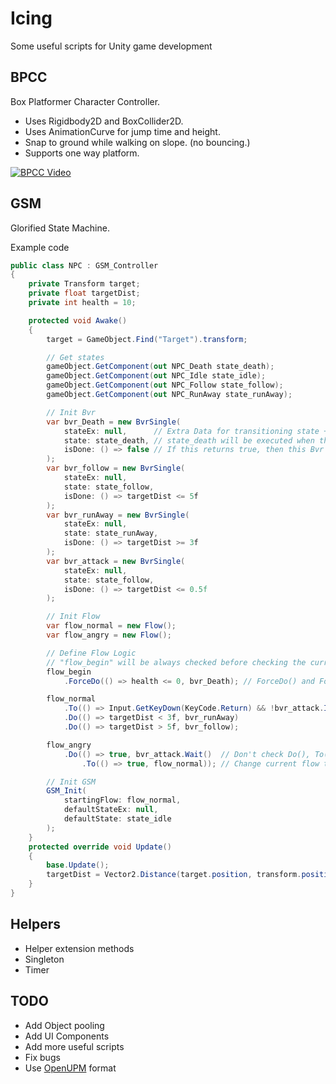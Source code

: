 # Icing

Some useful scripts for Unity game development

## BPCC

Box Platformer Character Controller.

- Uses Rigidbody2D and BoxCollider2D.
- Uses AnimationCurve for jump time and height.
- Snap to ground while walking on slope. (no bouncing.)
- Supports one way platform.

[![BPCC Video](https://i.imgur.com/1YLaxbR.png)](https://www.youtube.com/watch?v=INcRnxI3td4&feature=youtu.be)

## GSM

Glorified State Machine.

Example code

```cs
public class NPC : GSM_Controller
{
    private Transform target;
    private float targetDist;
    private int health = 10;

    protected void Awake()
    {
        target = GameObject.Find("Target").transform;

        // Get states
        gameObject.GetComponent(out NPC_Death state_death);
        gameObject.GetComponent(out NPC_Idle state_idle);
        gameObject.GetComponent(out NPC_Follow state_follow);
        gameObject.GetComponent(out NPC_RunAway state_runAway);

        // Init Bvr
        var bvr_Death = new BvrSingle(
            stateEx: null,      // Extra Data for transitioning state + Additional state action.
            state: state_death, // state_death will be executed when this Bvr is currently active.
            isDone: () => false // If this returns true, then this Bvr is finished.
        );
        var bvr_follow = new BvrSingle(
            stateEx: null,
            state: state_follow,
            isDone: () => targetDist <= 5f
        );
        var bvr_runAway = new BvrSingle(
            stateEx: null,
            state: state_runAway,
            isDone: () => targetDist >= 3f
        );
        var bvr_attack = new BvrSingle(
            stateEx: null,
            state: state_follow,
            isDone: () => targetDist <= 0.5f
        );

        // Init Flow
        var flow_normal = new Flow();
        var flow_angry = new Flow();

        // Define Flow Logic
        // "flow_begin" will be always checked before checking the current flow.
        flow_begin
            .ForceDo(() => health <= 0, bvr_Death); // ForceDo() and ForceTo() will be always checked even when Bvr.Wait() is not finished.

        flow_normal
            .To(() => Input.GetKeyDown(KeyCode.Return) && !bvr_attack.IsFinished, flow_angry) // Press Enter to change current flow to flow_angry.
            .Do(() => targetDist < 3f, bvr_runAway)
            .Do(() => targetDist > 5f, bvr_follow);

        flow_angry
            .Do(() => true, bvr_attack.Wait()  // Don't check Do(), To() until bvr_attack is finished.
                .To(() => true, flow_normal)); // Change current flow to flow_normal after bvr_attack is finished.

        // Init GSM
        GSM_Init(
            startingFlow: flow_normal,
            defaultStateEx: null,
            defaultState: state_idle
        );
    }
    protected override void Update()
    {
        base.Update();
        targetDist = Vector2.Distance(target.position, transform.position);
    }
}
```

## Helpers

- Helper extension methods
- Singleton
- Timer

## TODO

- Add Object pooling
- Add UI Components
- Add more useful scripts
- Fix bugs
- Use [OpenUPM](https://openupm.com) format
